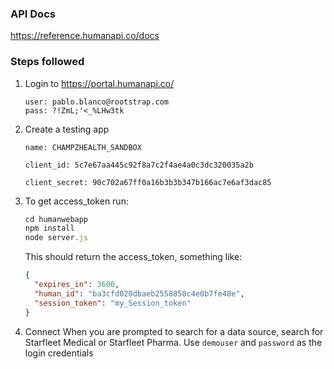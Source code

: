 ### API Docs

https://reference.humanapi.co/docs

### Steps followed

1. Login to https://portal.humanapi.co/

   ```
   user: pablo.blanco@rootstrap.com
   pass: ?!ZmL;'<_%LHw3tk
   ```

2. Create a testing app

   ```
   name: CHAMPZHEALTH_SANDBOX

   client_id: 5c7e67aa445c92f8a7c2f4ae4a0c3dc320035a2b

   client_secret: 90c702a67ff0a16b3b3b347b166ac7e6af3dac85
   ```

3. To get access_token run:

   ```javascript
   cd humanwebapp
   npm install
   node server.js
   ```

   This should return the access_token, something like:

   ```json
   {
     "expires_in": 3600,
     "human_id": "ba3cfd020dbaeb2558858c4e0b7fe48e",
     "session_token": "my_Session_token"
   }
   ```

4. Connect When you are prompted to search for a data source, search for
   Starfleet Medical or Starfleet Pharma. Use `demouser` and `password` as the
   login credentials

